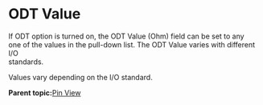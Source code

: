 # ODT Value

If ODT option is turned on, the ODT Value \(Ohm\) field can be set to any<br /> one of the values in the pull-down list. The ODT Value varies with different I/O<br /> standards.

Values vary depending on the I/O standard.

**Parent topic:**[Pin View](GUID-8023B5BE-3C02-45BA-843F-F1212520AA65.md)

